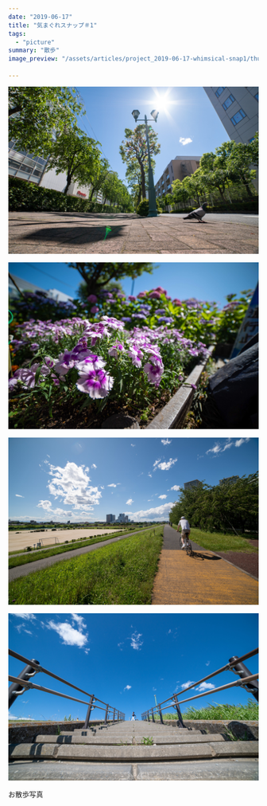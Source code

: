 ```yaml
---
date: "2019-06-17"
title: "気まぐれスナップ＃1"
tags:
  - "picture"
summary: "散歩"
image_preview: "/assets/articles/project_2019-06-17-whimsical-snap1/thumbnail.jpg"

---
```


![hato](/assets/articles/project_2019-06-17-whimsical-snap1/20190616-DSC06258.jpg)


![hana](/assets/articles/project_2019-06-17-whimsical-snap1/20190616-DSC06272.jpg)


![dote](/assets/articles/project_2019-06-17-whimsical-snap1/20190616-DSC06341.jpg)


![seisyun](/assets/articles/project_2019-06-17-whimsical-snap1/20190616-DSC06378.jpg)

  
お散歩写真